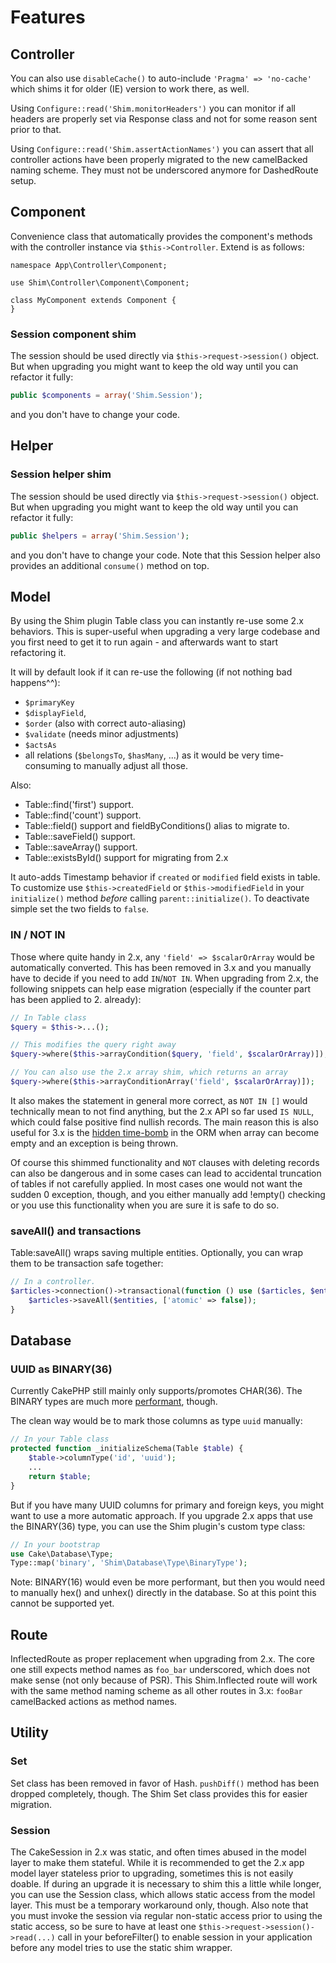 # Features

## Controller
You can also use `disableCache()` to auto-include `'Pragma' => 'no-cache'` which
shims it for older (IE) version to work there, as well.

Using `Configure::read('Shim.monitorHeaders')` you can monitor if all headers are properly
set via Response class and not for some reason sent prior to that.

Using `Configure::read('Shim.assertActionNames')` you can assert that all controller actions
have been properly migrated to the new camelBacked naming scheme. They must not be underscored anymore for DashedRoute setup.


## Component

Convenience class that automatically provides the component's methods with
the controller instance via `$this->Controller`. Extend is as follows:
```
namespace App\Controller\Component;

use Shim\Controller\Component\Component;

class MyComponent extends Component {
}
```

### Session component shim
The session should be used directly via `$this->request->session()` object.
But when upgrading you might want to keep the old way until you can refactor it fully:
```php
public $components = array('Shim.Session');
```
and you don't have to change your code.


## Helper

### Session helper shim
The session should be used directly via `$this->request->session()` object.
But when upgrading you might want to keep the old way until you can refactor it fully:
```php
public $helpers = array('Shim.Session');
```
and you don't have to change your code.
Note that this Session helper also provides an additional `consume()` method on top.


## Model
By using the Shim plugin Table class you can instantly re-use some 2.x behaviors.
This is super-useful when upgrading a very large codebase and you first need to get it to
run again - and afterwards want to start refactoring it.

It will by default look if it can re-use the following (if not nothing bad happens^^):
- `$primaryKey`
- `$displayField`,
- `$order` (also with correct auto-aliasing)
- `$validate` (needs minor adjustments)
- `$actsAs`
- all relations (`$belongsTo`, `$hasMany`, ...) as it would be very time-consuming to
manually adjust all those.

Also:
- Table::find('first') support.
- Table::find('count') support.
- Table::field() support and fieldByConditions() alias to migrate to.
- Table::saveField() support.
- Table::saveArray() support.
- Table::existsById() support for migrating from 2.x

It auto-adds Timestamp behavior if `created` or `modified` field exists in table.
To customize use `$this->createdField` or `$this->modifiedField` in your `initialize()` method
*before* calling `parent::initialize()`.
To deactivate simple set the two fields to `false`.

### IN / NOT IN
Those where quite handy in 2.x, any `'field' => $scalarOrArray` would be automatically converted.
This has been removed in 3.x and you manually have to decide if you need to add `IN`/`NOT IN`.
When upgrading from 2.x, the following snippets can help ease migration (especially if the counter part has been applied to 2. already):
```php
// In Table class
$query = $this->...();

// This modifies the query right away
$query->where($this->arrayCondition($query, 'field', $scalarOrArray)]);

// You can also use the 2.x array shim, which returns an array
$query->where($this->arrayConditionArray('field', $scalarOrArray)]);
```
It also makes the statement in general more correct, as `NOT IN []` would technically mean to not find anything, but the 2.x API
so far used `IS NULL`, which could false positive find nullish records.
The main reason this is also useful for 3.x is the [hidden time-bomb](https://github.com/dereuromark/cakephp-upgrade/wiki/Upgrading-Notes-for-CakePHP-3.x#query-conditions)
in the ORM when array can become empty and an exception is being thrown.

Of course this shimmed functionality and `NOT` clauses with deleting records can also be dangerous and in some cases can lead to accidental truncation of tables if not carefully
applied. In most cases one would not want the sudden 0 exception, though, and you either manually add !empty() checking or you use this functionality when you are sure it is safe
to do so.

### saveAll() and transactions
Table:saveAll() wraps saving multiple entities. Optionally, you can wrap them to be transaction safe together:
```php
// In a controller.
$articles->connection()->transactional(function () use ($articles, $entities) {
	$articles->saveAll($entities, ['atomic' => false]);
}
```


## Database

### UUID as BINARY(36)
Currently CakePHP still mainly only supports/promotes CHAR(36).
The BINARY types are much more [performant](http://iops.io/blog/storing-billions-uuid-fields-mysql-innodb/), though.

The clean way would be to mark those columns as type `uuid` manually:
```php
// In your Table class
protected function _initializeSchema(Table $table) {
	$table->columnType('id', 'uuid');
	...
	return $table;
}
```

But if you have many UUID columns for primary and foreign keys, you might want to use a more automatic approach.
If you upgrade 2.x apps that use the BINARY(36) type, you can use the Shim plugin's custom type class:

```php
// In your bootstrap
use Cake\Database\Type;
Type::map('binary', 'Shim\Database\Type\BinaryType');
```

Note: BINARY(16) would even be more performant, but then you would need to manually hex() and unhex() directly in the database.
So at this point this cannot be supported yet.

## Route
InflectedRoute as proper replacement when upgrading from 2.x.
The core one still expects method names as `foo_bar` underscored, which does not make sense (not only because of PSR).
This Shim.Inflected route will work with the same method naming scheme as all other routes in 3.x: `fooBar` camelBacked actions as method names.

## Utility

### Set
Set class has been removed in favor of Hash. `pushDiff()` method has been dropped completely, though.
The Shim Set class provides this for easier migration.

### Session
The CakeSession in 2.x was static, and often times abused in the model layer to make them stateful.
While it is recommended to get the 2.x app model layer stateless prior to upgrading, sometimes this is not easily doable.
If during an upgrade it is necessary to shim this a little while longer, you can use the Session class, which allows
static access from the model layer.
This must be a temporary workaround only, though. Also note that you must invoke the session via regular non-static access prior to using
the static access, so be sure to have at least one `$this->request->session()->read(...)` call in your beforeFilter() to enable
session  in your application before any model tries to use the static shim wrapper.
